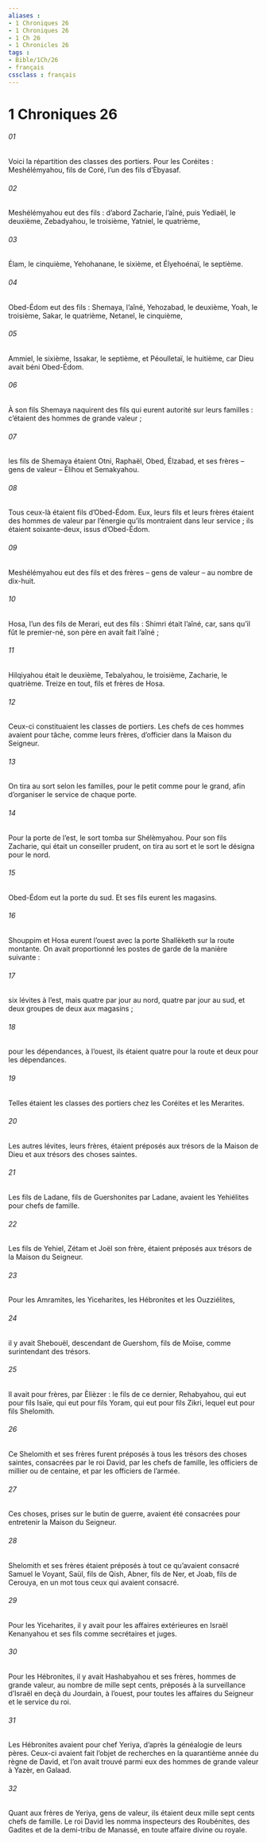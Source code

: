 ```yaml
---
aliases : 
- 1 Chroniques 26
- 1 Chroniques 26
- 1 Ch 26
- 1 Chronicles 26
tags : 
- Bible/1Ch/26
- français
cssclass : français
---
```


# 1 Chroniques 26

###### 01
Voici la répartition des classes des portiers.
Pour les Coréites : Meshélémyahou, fils de Coré, l’un des fils d’Èbyasaf.
###### 02
Meshélémyahou eut des fils : d’abord Zacharie, l’aîné, puis Yediaël, le deuxième, Zebadyahou, le troisième, Yatniel, le quatrième,
###### 03
Élam, le cinquième, Yehohanane, le sixième, et Élyehoénaï, le septième.
###### 04
Obed-Édom eut des fils : Shemaya, l’aîné, Yehozabad, le deuxième, Yoah, le troisième, Sakar, le quatrième, Netanel, le cinquième,
###### 05
Ammiel, le sixième, Issakar, le septième, et Péoulletaï, le huitième, car Dieu avait béni Obed-Édom.
###### 06
À son fils Shemaya naquirent des fils qui eurent autorité sur leurs familles : c’étaient des hommes de grande valeur ;
###### 07
les fils de Shemaya étaient Otni, Raphaël, Obed, Élzabad, et ses frères – gens de valeur – Élihou et Semakyahou.
###### 08
Tous ceux-là étaient fils d’Obed-Édom. Eux, leurs fils et leurs frères étaient des hommes de valeur par l’énergie qu’ils montraient dans leur service ; ils étaient soixante-deux, issus d’Obed-Édom.
###### 09
Meshélémyahou eut des fils et des frères – gens de valeur – au nombre de dix-huit.
###### 10
Hosa, l’un des fils de Merari, eut des fils : Shimri était l’aîné, car, sans qu’il fût le premier-né, son père en avait fait l’aîné ;
###### 11
Hilqiyahou était le deuxième, Tebalyahou, le troisième, Zacharie, le quatrième. Treize en tout, fils et frères de Hosa.
###### 12
Ceux-ci constituaient les classes de portiers. Les chefs de ces hommes avaient pour tâche, comme leurs frères, d’officier dans la Maison du Seigneur.
###### 13
On tira au sort selon les familles, pour le petit comme pour le grand, afin d’organiser le service de chaque porte.
###### 14
Pour la porte de l’est, le sort tomba sur Shélèmyahou. Pour son fils Zacharie, qui était un conseiller prudent, on tira au sort et le sort le désigna pour le nord.
###### 15
Obed-Édom eut la porte du sud. Et ses fils eurent les magasins.
###### 16
Shouppim et Hosa eurent l’ouest avec la porte Shallèketh sur la route montante. On avait proportionné les postes de garde de la manière suivante :
###### 17
six lévites à l’est, mais quatre par jour au nord, quatre par jour au sud, et deux groupes de deux aux magasins ;
###### 18
pour les dépendances, à l’ouest, ils étaient quatre pour la route et deux pour les dépendances.
###### 19
Telles étaient les classes des portiers chez les Coréites et les Merarites.
###### 20
Les autres lévites, leurs frères, étaient préposés aux trésors de la Maison de Dieu et aux trésors des choses saintes.
###### 21
Les fils de Ladane, fils de Guershonites par Ladane, avaient les Yehiélites pour chefs de famille.
###### 22
Les fils de Yehiel, Zétam et Joël son frère, étaient préposés aux trésors de la Maison du Seigneur.
###### 23
Pour les Amramites, les Yiceharites, les Hébronites et les Ouzziélites,
###### 24
il y avait Shebouël, descendant de Guershom, fils de Moïse, comme surintendant des trésors.
###### 25
Il avait pour frères, par Èlièzer : le fils de ce dernier, Rehabyahou, qui eut pour fils Isaïe, qui eut pour fils Yoram, qui eut pour fils Zikri, lequel eut pour fils Shelomith.
###### 26
Ce Shelomith et ses frères furent préposés à tous les trésors des choses saintes, consacrées par le roi David, par les chefs de famille, les officiers de millier ou de centaine, et par les officiers de l’armée.
###### 27
Ces choses, prises sur le butin de guerre, avaient été consacrées pour entretenir la Maison du Seigneur.
###### 28
Shelomith et ses frères étaient préposés à tout ce qu’avaient consacré Samuel le Voyant, Saül, fils de Qish, Abner, fils de Ner, et Joab, fils de Cerouya, en un mot tous ceux qui avaient consacré.
###### 29
Pour les Yiceharites, il y avait pour les affaires extérieures en Israël Kenanyahou et ses fils comme secrétaires et juges.
###### 30
Pour les Hébronites, il y avait Hashabyahou et ses frères, hommes de grande valeur, au nombre de mille sept cents, préposés à la surveillance d’Israël en deçà du Jourdain, à l’ouest, pour toutes les affaires du Seigneur et le service du roi.
###### 31
Les Hébronites avaient pour chef Yeriya, d’après la généalogie de leurs pères. Ceux-ci avaient fait l’objet de recherches en la quarantième année du règne de David, et l’on avait trouvé parmi eux des hommes de grande valeur à Yazèr, en Galaad.
###### 32
Quant aux frères de Yeriya, gens de valeur, ils étaient deux mille sept cents chefs de famille. Le roi David les nomma inspecteurs des Roubénites, des Gadites et de la demi-tribu de Manassé, en toute affaire divine ou royale.
